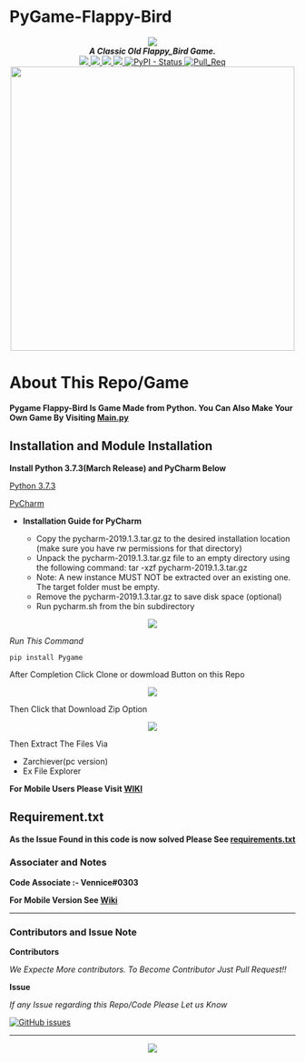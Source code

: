 
# PyGame-Flappy-Bird

<div align="center">
  <img src="https://i.imgur.com/iLGalCJ.png" align="center">
  <br>
  <strong><i>A Classic Old Flappy_Bird Game.</i></strong>
  <br>
  
<a href="https://github.com/b0tdev/PyGame-Flappy-Bird/blob/master/LICENSE">
  <img src="https://img.shields.io/github/license/b0tdev/PyGame-Flappy-Bird.svg?label=LICENSE&style=for-the-badge">
</a>

<a href="https://github.com/b0tdev/PyGame-Flappy-Bird/stargazers">
  <img src="https://img.shields.io/github/forks/b0tdev/PyGame-Flappy-Bird.svg?label=FORKS&style=for-the-badge">
</a>

<a href="https://github.com/b0tdev/PyGame-Flappy-Bird/blob/master/LICENSE">
  <img src="https://img.shields.io/github/stars/b0tdev/PyGame-Flappy-Bird.svg?style=for-the-badge">
</a>

<a href="https://github.com/b0tdev/PyGame-Flappy-Bird/archive/master.zip">
  <img src="https://img.shields.io/github/repo-size/b0tdev/PyGame-Flappy-Bird.svg?style=for-the-badge">
</a>

<a href="https://github.com/b0tdev/PyGame-Flappy-Bird.git">
  <img alt="PyPI - Status" src="https://img.shields.io/pypi/status/Django.svg?style=for-the-badge">
</a>

<a href="https://github.com/b0tdev/PyGame-Flappy-Bird/pulls">
  <img alt="Pull_Req" src="https://img.shields.io/github/issues-pr/b0tdev/PyGame-Flappy-Bird.svg?style=for-the-badge">
</a>
</div>

<div align="center">
<img src='http://i.imgur.com/RZFFuJW.png' align='center' width=500>
<br>
</div>

# About This Repo/Game

**Pygame Flappy-Bird Is Game Made from Python. You Can Also Make Your Own Game By Visiting [Main.py](https://github.com/b0tdev/PyGame-Flappy-Bird/blob/master/main.py)**

## Installation and Module Installation

<strong>Install Python 3.7.3(March Release) and PyCharm Below</strong>
<br>

[Python 3.7.3](https://www.python.org/ftp/python/3.7.3/Python-3.7.3.tgz)

[PyCharm](https://download.jetbrains.com/python/pycharm-professional-2019.1.3.tar.gz)

* **Installation Guide for PyCharm**

  * Copy the pycharm-2019.1.3.tar.gz to the desired installation location 
(make sure you have rw permissions for that directory)
  * Unpack the pycharm-2019.1.3.tar.gz file to an empty directory using the following command: 
tar -xzf pycharm-2019.1.3.tar.gz
  * Note: A new instance MUST NOT be extracted over an existing one. The target folder must be empty.
  * Remove the pycharm-2019.1.3.tar.gz to save disk space (optional)
  * Run pycharm.sh from the bin subdirectory

<div align="center">
  <img src="https://i.imgur.com/gNXNj0o.png" align="center">
<br>
</div>

_Run This Command_

`pip install Pygame`


After Completion Click Clone or dowmload Button on this Repo

<div align="center">
  <img src="https://i.imgur.com/1ZuOt3d.png" align="center">
<br>
</div>

Then Click that Download Zip Option

<div align="center">
  <img src="https://i.imgur.com/eERdX0b.png" align="center">
<br>
</div>

Then Extract The Files Via

* Zarchiever(pc version)
* Ex File Explorer

**For Mobile Users Please Visit [WIKI](https://github.com/b0tdev/PyGame-Flappy-Bird/wiki/Mobile-Code-for-Flappy-Bird-Game)**

## Requirement.txt

**As the Issue Found in this code is now solved Please See [requirements.txt](https://github.com/b0tdev/PyGame-Flappy-Bird/blob/master/requirements.txt)**

### Associater and Notes

**Code Associate :- Vennice#0303**

**For Mobile Version See [Wiki](https://github.com/b0tdev/PyGame-Flappy-Bird/wiki/Mobile-Code-for-Flappy-Bird-Game)**

***

### Contributors and Issue Note

**Contributors**

_We Expecte More contributors. To Become Contributor Just Pull Request!!_

**Issue**

_If any Issue regarding this Repo/Code Please Let us Know_

<a href="https://github.com/b0tdev/PyGame-Flappy-Bird/issues">
  <img alt="GitHub issues" src="https://img.shields.io/github/issues/b0tdev/PyGame-Flappy-Bird.svg?color=brightgreen&logo=ISSUE%20&logoColor=blue&style=for-the-badge">
</a>

***

<div align="center">
  <img src="https://i.imgur.com/xDg7m24.png" align="center">
<br>
</div>
